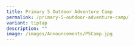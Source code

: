```yaml
---
title: Primary 5 Outdoor Adventure Camp
permalink: /primary-5-outdoor-adventure-camp/
variant: tiptap
description: ""
image: /images/Announcements/P5Camp.jpg
---
```

